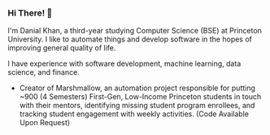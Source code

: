 ### Hi There! 👋

I'm Danial Khan, a third-year studying Computer Science (BSE) at Princeton University. I like to automate things and develop software in the hopes of improving general quality of life.

I have experience with software development, machine learning, data science, and finance.

- Creator of Marshmallow, an automation project responsible for putting ~900 (4 Semesters) First-Gen, Low-Income Princeton students in touch with their mentors, identifying missing student program enrollees, and tracking student engagement with weekly activities. (Code Available Upon Request)
